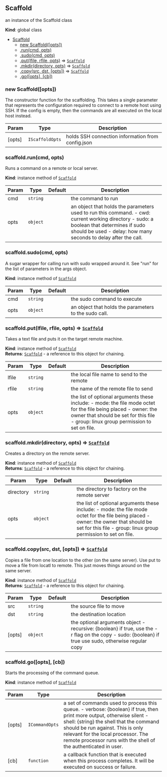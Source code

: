 <a name="Scaffold"></a>

## Scaffold
an instance of the Scaffold class

**Kind**: global class  

* [Scaffold](#Scaffold)
    * [new Scaffold([opts])](#new_Scaffold_new)
    * [.run(cmd, opts)](#Scaffold+run)
    * [.sudo(cmd, opts)](#Scaffold+sudo)
    * [.put(lfile, rfile, opts)](#Scaffold+put) ⇒ <code>[Scaffold](#Scaffold)</code>
    * [.mkdir(directory, opts)](#Scaffold+mkdir) ⇒ <code>[Scaffold](#Scaffold)</code>
    * [.copy(src, dst, [opts])](#Scaffold+copy) ⇒ <code>[Scaffold](#Scaffold)</code>
    * [.go([opts], [cb])](#Scaffold+go)

<a name="new_Scaffold_new"></a>

### new Scaffold([opts])
The constructor function for the scaffolding.  This takes a single parameterthat represents the configuration required to connect to a remote host usingSSH.  If the config is empty, then the commands are all executed on thelocal host instead.


| Param | Type | Description |
| --- | --- | --- |
| [opts] | <code>IScaffoldOpts</code> | holds SSH connection information from config.json |

<a name="Scaffold+run"></a>

### scaffold.run(cmd, opts)
Runs a command on a remote or local server.

**Kind**: instance method of <code>[Scaffold](#Scaffold)</code>  

| Param | Type | Default | Description |
| --- | --- | --- | --- |
| cmd | <code>string</code> |  | the command to run |
| opts | <code>object</code> | <code></code> | an object that holds the parameters used to run this command.   - cwd: current working directory   - sudo: a boolean that determines if sudo should be used   - delay: how many seconds to delay after the call. |

<a name="Scaffold+sudo"></a>

### scaffold.sudo(cmd, opts)
A sugar wrapper for calling run with sudo wrapped around it.  See "run" forthe list of parameters in the args object.

**Kind**: instance method of <code>[Scaffold](#Scaffold)</code>  

| Param | Type | Default | Description |
| --- | --- | --- | --- |
| cmd | <code>string</code> |  | the sudo command to execute |
| opts | <code>object</code> | <code></code> | an object that holds the parameters to the sudo call. |

<a name="Scaffold+put"></a>

### scaffold.put(lfile, rfile, opts) ⇒ <code>[Scaffold](#Scaffold)</code>
Takes a text file and puts it on the target remote machine.

**Kind**: instance method of <code>[Scaffold](#Scaffold)</code>  
**Returns**: <code>[Scaffold](#Scaffold)</code> - a reference to this object for chaining.  

| Param | Type | Default | Description |
| --- | --- | --- | --- |
| lfile | <code>string</code> |  | the local file name to send to the remote |
| rfile | <code>string</code> |  | the name of the remote file to send |
| opts | <code>object</code> | <code></code> | the list of optional arguments  these include:   - mode: the file mode octet for the file being placed   - owner: the owner that should be set for this file   - group: linux group permission to set on file. |

<a name="Scaffold+mkdir"></a>

### scaffold.mkdir(directory, opts) ⇒ <code>[Scaffold](#Scaffold)</code>
Creates a directory on the remote server.

**Kind**: instance method of <code>[Scaffold](#Scaffold)</code>  
**Returns**: <code>[Scaffold](#Scaffold)</code> - a reference to this object for chaining.  

| Param | Type | Default | Description |
| --- | --- | --- | --- |
| directory | <code>string</code> |  | the directory to factory on the remote server |
| opts | <code>object</code> | <code></code> | the list of optional arguments  these include:   - mode: the file mode octet for the file being placed   - owner: the owner that should be set for this file   - group: linux group permission to set on file. |

<a name="Scaffold+copy"></a>

### scaffold.copy(src, dst, [opts]) ⇒ <code>[Scaffold](#Scaffold)</code>
Copies a file from one location to the other (on the same server).  Use putto move a file from locatl to remote.  This just moves things around on thesame server.

**Kind**: instance method of <code>[Scaffold](#Scaffold)</code>  
**Returns**: <code>[Scaffold](#Scaffold)</code> - a reference to this object for chaining.  

| Param | Type | Default | Description |
| --- | --- | --- | --- |
| src | <code>string</code> |  | the source file to move |
| dst | <code>string</code> |  | the destination location |
| [opts] | <code>object</code> | <code></code> | the optional arguments object   - recursive: {boolean} if true, use the -r flag on the copy   - sudo: {boolean} if true use sudo, otherwise regular copy |

<a name="Scaffold+go"></a>

### scaffold.go([opts], [cb])
Starts the processing of the command queue.

**Kind**: instance method of <code>[Scaffold](#Scaffold)</code>  

| Param | Type | Description |
| --- | --- | --- |
| [opts] | <code>ICommandOpts</code> | a set of commands used to process this queue.     - verbose: {boolean} if true, then print more output, otherwise silent     - shell: {string} the shell that the command should be run against.  This       is only relevant for the local processor.   The remote processor runs       with the shell of the authenticated in user. |
| [cb] | <code>function</code> | a callback function that is executed when this process completes.  It will be executed on success or failure. |

